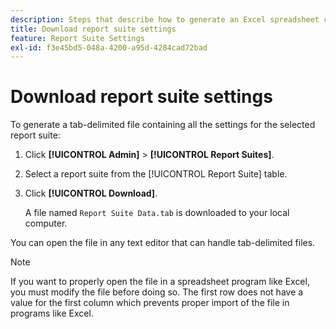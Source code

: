 ```yaml
---
description: Steps that describe how to generate an Excel spreadsheet containing all the settings for the selected report suite.
title: Download report suite settings
feature: Report Suite Settings
exl-id: f3e45bd5-048a-4200-a95d-4284cad72bad
---
```

# Download report suite settings

To generate a tab-delimited file containing all the settings for the selected report suite:

1.  Click **[!UICONTROL Admin]** > **[!UICONTROL Report Suites]**.

2.  Select a report suite from the [!UICONTROL Report Suite] table.

3.  Click **[!UICONTROL Download]**.

    A file named `Report Suite Data.tab` is downloaded to your local computer.

   You can open the file in any text editor that can handle tab-delimited files. 
   
>[!NOTE]
>
>   If you want to properly open the file in a spreadsheet program like Excel, you must modify the file before doing so. The first row does not have a value for the first column which prevents proper import of the file in programs like Excel.
